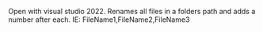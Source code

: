 Open with visual studio 2022. 
Renames all files in a folders path and adds a number after each.
IE: FileName1,FileName2,FileName3
